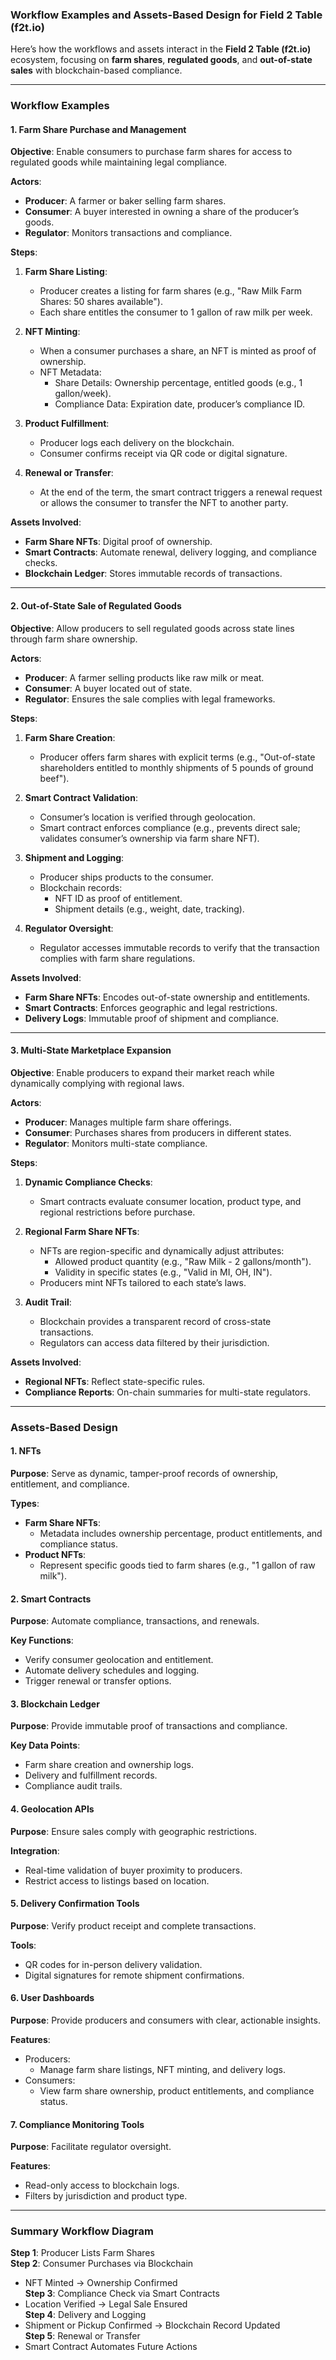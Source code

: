 ### Workflow Examples and Assets-Based Design for **Field 2 Table (f2t.io)**

Here’s how the workflows and assets interact in the **Field 2 Table (f2t.io)** ecosystem, focusing on **farm shares**, **regulated goods**, and **out-of-state sales** with blockchain-based compliance.

---

### **Workflow Examples**

#### **1. Farm Share Purchase and Management**
**Objective**: Enable consumers to purchase farm shares for access to regulated goods while maintaining legal compliance.

**Actors**:
- **Producer**: A farmer or baker selling farm shares.
- **Consumer**: A buyer interested in owning a share of the producer’s goods.
- **Regulator**: Monitors transactions and compliance.

**Steps**:
1. **Farm Share Listing**:
   - Producer creates a listing for farm shares (e.g., "Raw Milk Farm Shares: 50 shares available").
   - Each share entitles the consumer to 1 gallon of raw milk per week.

2. **NFT Minting**:
   - When a consumer purchases a share, an NFT is minted as proof of ownership.
   - NFT Metadata:
     - Share Details: Ownership percentage, entitled goods (e.g., 1 gallon/week).
     - Compliance Data: Expiration date, producer’s compliance ID.

3. **Product Fulfillment**:
   - Producer logs each delivery on the blockchain.
   - Consumer confirms receipt via QR code or digital signature.

4. **Renewal or Transfer**:
   - At the end of the term, the smart contract triggers a renewal request or allows the consumer to transfer the NFT to another party.

**Assets Involved**:
- **Farm Share NFTs**: Digital proof of ownership.
- **Smart Contracts**: Automate renewal, delivery logging, and compliance checks.
- **Blockchain Ledger**: Stores immutable records of transactions.

---

#### **2. Out-of-State Sale of Regulated Goods**
**Objective**: Allow producers to sell regulated goods across state lines through farm share ownership.

**Actors**:
- **Producer**: A farmer selling products like raw milk or meat.
- **Consumer**: A buyer located out of state.
- **Regulator**: Ensures the sale complies with legal frameworks.

**Steps**:
1. **Farm Share Creation**:
   - Producer offers farm shares with explicit terms (e.g., "Out-of-state shareholders entitled to monthly shipments of 5 pounds of ground beef").

2. **Smart Contract Validation**:
   - Consumer’s location is verified through geolocation.
   - Smart contract enforces compliance (e.g., prevents direct sale; validates consumer’s ownership via farm share NFT).

3. **Shipment and Logging**:
   - Producer ships products to the consumer.
   - Blockchain records:
     - NFT ID as proof of entitlement.
     - Shipment details (e.g., weight, date, tracking).

4. **Regulator Oversight**:
   - Regulator accesses immutable records to verify that the transaction complies with farm share regulations.

**Assets Involved**:
- **Farm Share NFTs**: Encodes out-of-state ownership and entitlements.
- **Smart Contracts**: Enforces geographic and legal restrictions.
- **Delivery Logs**: Immutable proof of shipment and compliance.

---

#### **3. Multi-State Marketplace Expansion**
**Objective**: Enable producers to expand their market reach while dynamically complying with regional laws.

**Actors**:
- **Producer**: Manages multiple farm share offerings.
- **Consumer**: Purchases shares from producers in different states.
- **Regulator**: Monitors multi-state compliance.

**Steps**:
1. **Dynamic Compliance Checks**:
   - Smart contracts evaluate consumer location, product type, and regional restrictions before purchase.

2. **Regional Farm Share NFTs**:
   - NFTs are region-specific and dynamically adjust attributes:
     - Allowed product quantity (e.g., "Raw Milk - 2 gallons/month").
     - Validity in specific states (e.g., "Valid in MI, OH, IN").
   - Producers mint NFTs tailored to each state’s laws.

3. **Audit Trail**:
   - Blockchain provides a transparent record of cross-state transactions.
   - Regulators can access data filtered by their jurisdiction.

**Assets Involved**:
- **Regional NFTs**: Reflect state-specific rules.
- **Compliance Reports**: On-chain summaries for multi-state regulators.

---

### **Assets-Based Design**

#### **1. NFTs**
**Purpose**: Serve as dynamic, tamper-proof records of ownership, entitlement, and compliance.

**Types**:
- **Farm Share NFTs**:
  - Metadata includes ownership percentage, product entitlements, and compliance status.
- **Product NFTs**:
  - Represent specific goods tied to farm shares (e.g., "1 gallon of raw milk").

#### **2. Smart Contracts**
**Purpose**: Automate compliance, transactions, and renewals.

**Key Functions**:
- Verify consumer geolocation and entitlement.
- Automate delivery schedules and logging.
- Trigger renewal or transfer options.

#### **3. Blockchain Ledger**
**Purpose**: Provide immutable proof of transactions and compliance.

**Key Data Points**:
- Farm share creation and ownership logs.
- Delivery and fulfillment records.
- Compliance audit trails.

#### **4. Geolocation APIs**
**Purpose**: Ensure sales comply with geographic restrictions.

**Integration**:
- Real-time validation of buyer proximity to producers.
- Restrict access to listings based on location.

#### **5. Delivery Confirmation Tools**
**Purpose**: Verify product receipt and complete transactions.

**Tools**:
- QR codes for in-person delivery validation.
- Digital signatures for remote shipment confirmations.

#### **6. User Dashboards**
**Purpose**: Provide producers and consumers with clear, actionable insights.

**Features**:
- Producers:
  - Manage farm share listings, NFT minting, and delivery logs.
- Consumers:
  - View farm share ownership, product entitlements, and compliance status.

#### **7. Compliance Monitoring Tools**
**Purpose**: Facilitate regulator oversight.

**Features**:
- Read-only access to blockchain logs.
- Filters by jurisdiction and product type.

---

### **Summary Workflow Diagram**

**Step 1**: Producer Lists Farm Shares  
**Step 2**: Consumer Purchases via Blockchain  
   - NFT Minted → Ownership Confirmed  
**Step 3**: Compliance Check via Smart Contracts  
   - Location Verified → Legal Sale Ensured  
**Step 4**: Delivery and Logging  
   - Shipment or Pickup Confirmed → Blockchain Record Updated  
**Step 5**: Renewal or Transfer  
   - Smart Contract Automates Future Actions  
